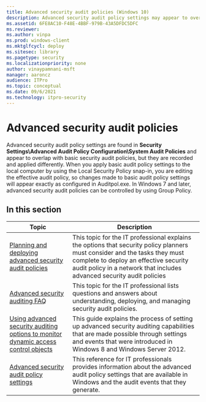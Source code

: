 ```yaml
---
title: Advanced security audit policies (Windows 10)
description: Advanced security audit policy settings may appear to overlap with basic policies, but they are recorded and applied differently. Learn more about them here.
ms.assetid: 6FE8AC10-F48E-4BBF-979B-43A5DFDC5DFC
ms.reviewer: 
ms.author: vinpa
ms.prod: windows-client
ms.mktglfcycl: deploy
ms.sitesec: library
ms.pagetype: security
ms.localizationpriority: none
author: vinaypamnani-msft
manager: aaroncz
audience: ITPro
ms.topic: conceptual
ms.date: 09/6/2021
ms.technology: itpro-security
---
```


# Advanced security audit policies

Advanced security audit policy settings are found in **Security Settings\\Advanced Audit Policy Configuration\\System Audit Policies** and appear to overlap with basic security audit policies, but they are recorded and applied differently.
When you apply basic audit policy settings to the local computer by using the Local Security Policy snap-in, you are editing the effective audit policy, so changes made to basic audit policy settings will appear exactly as configured in Auditpol.exe. In Windows 7 and later, advanced security audit policies can be controlled by using Group Policy.

## In this section

| Topic | Description |
| - | - |
| [Planning and deploying advanced security audit policies](planning-and-deploying-advanced-security-audit-policies.md) | This topic for the IT professional explains the options that security policy planners must consider and the tasks they must complete to deploy an effective security audit policy in a network that includes advanced security audit policies |
| [Advanced security auditing FAQ](./advanced-security-auditing-faq.yml) | This topic for the IT professional lists questions and answers about understanding, deploying, and managing security audit policies.
| [Using advanced security auditing options to monitor dynamic access control objects](using-advanced-security-auditing-options-to-monitor-dynamic-access-control-objects.md) | This guide explains the process of setting up advanced security auditing capabilities that are made possible through settings and events that were introduced in Windows 8 and Windows Server 2012.
| [Advanced security audit policy settings](advanced-security-audit-policy-settings.md) | This reference for IT professionals provides information about the advanced audit policy settings that are available in Windows and the audit events that they generate.